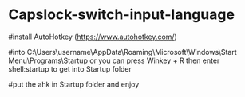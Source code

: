 # Capslock-switch-input-language
#install AutoHotkey (https://www.autohotkey.com/)

#into C:\Users\username\AppData\Roaming\Microsoft\Windows\Start Menu\Programs\Startup or you can press Winkey + R then enter shell:startup to get into Startup folder

#put the ahk in Startup folder and enjoy
